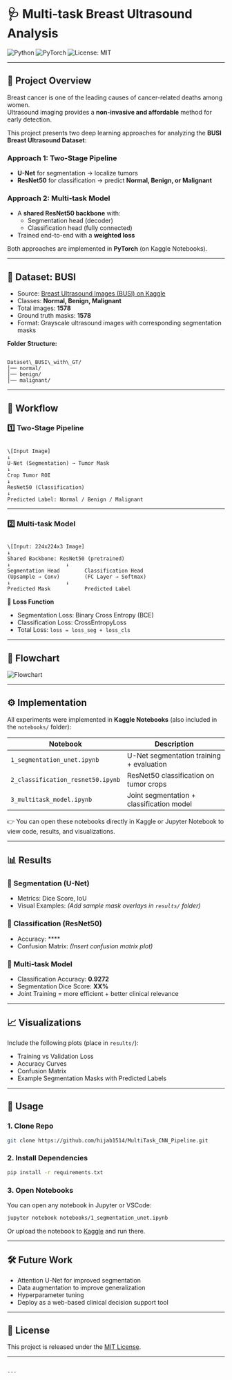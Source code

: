 

# 🩺 Multi-task Breast Ultrasound Analysis

![Python](https://img.shields.io/badge/Python-3.9-blue.svg)
![PyTorch](https://img.shields.io/badge/PyTorch-DeepLearning-red.svg)
![License: MIT](https://img.shields.io/badge/License-MIT-yellow.svg)

---

## 📌 Project Overview

Breast cancer is one of the leading causes of cancer-related deaths among women.  
Ultrasound imaging provides a **non-invasive and affordable** method for early detection.

This project presents two deep learning approaches for analyzing the **BUSI Breast Ultrasound Dataset**:

###  Approach 1: Two-Stage Pipeline

- **U-Net** for segmentation → localize tumors
- **ResNet50** for classification → predict **Normal, Benign, or Malignant**

###  Approach 2: Multi-task Model

- A **shared ResNet50 backbone** with:
  - Segmentation head (decoder)
  - Classification head (fully connected)
- Trained end-to-end with a **weighted loss**

Both approaches are implemented in **PyTorch** (on Kaggle Notebooks).

---

## 📂 Dataset: BUSI

* Source: [Breast Ultrasound Images (BUSI) on Kaggle](https://www.kaggle.com/datasets/aryashah2k/breast-ultrasound-images-dataset)
* Classes: **Normal, Benign, Malignant**
* Total images: **1578**
* Ground truth masks: **1578**
* Format: Grayscale ultrasound images with corresponding segmentation masks

**Folder Structure:**

```

Dataset\_BUSI\_with\_GT/
│── normal/
│── benign/
│── malignant/

```

---

## 🔄 Workflow

### 1️⃣ Two-Stage Pipeline

```

\[Input Image]
↓
U-Net (Segmentation) → Tumor Mask
↓
Crop Tumor ROI
↓
ResNet50 (Classification)
↓
Predicted Label: Normal / Benign / Malignant

```

---

### 2️⃣ Multi-task Model

```

\[Input: 224x224x3 Image]
↓
Shared Backbone: ResNet50 (pretrained)
↓                  ↓
Segmentation Head        Classification Head
(Upsample → Conv)        (FC Layer → Softmax)
↓                  ↓
Predicted Mask           Predicted Label

````

📌 **Loss Function**

* Segmentation Loss: Binary Cross Entropy (BCE)
* Classification Loss: CrossEntropyLoss
* Total Loss: `loss = loss_seg + loss_cls`

---

## 📝 Flowchart

![Flowchart](docs/flowchart.png)

---

## ⚙️ Implementation

All experiments were implemented in **Kaggle Notebooks** (also included in the `notebooks/` folder):

| Notebook                          | Description                                  |
|-----------------------------------|----------------------------------------------|
| `1_segmentation_unet.ipynb`       | U-Net segmentation training + evaluation     |
| `2_classification_resnet50.ipynb` | ResNet50 classification on tumor crops       |
| `3_multitask_model.ipynb`         | Joint segmentation + classification model    |

👉 You can open these notebooks directly in Kaggle or Jupyter Notebook to view code, results, and visualizations.

---

## 📊 Results

### 🔹 Segmentation (U-Net)

* Metrics: Dice Score, IoU
* Visual Examples: *(Add sample mask overlays in `results/` folder)*

### 🔹 Classification (ResNet50)

* Accuracy: ****
* Confusion Matrix: *(Insert confusion matrix plot)*

### 🔹 Multi-task Model

* Classification Accuracy: **0.9272**
* Segmentation Dice Score: **XX%**
* Joint Training = more efficient + better clinical relevance

---

## 📈 Visualizations

Include the following plots (place in `results/`):

* Training vs Validation Loss
* Accuracy Curves
* Confusion Matrix
* Example Segmentation Masks with Predicted Labels

---

## 🚀 Usage

### 1. Clone Repo

```bash
git clone https://github.com/hijab1514/MultiTask_CNN_Pipeline.git

````

### 2. Install Dependencies

```bash
pip install -r requirements.txt
```

### 3. Open Notebooks

You can open any notebook in Jupyter or VSCode:

```bash
jupyter notebook notebooks/1_segmentation_unet.ipynb
```

Or upload the notebook to [Kaggle](https://www.kaggle.com/) and run there.

---

## 🛠️ Future Work

* Attention U-Net for improved segmentation
* Data augmentation to improve generalization
* Hyperparameter tuning
* Deploy as a web-based clinical decision support tool

---

## 📜 License

This project is released under the [MIT License](LICENSE).

---

````

---


